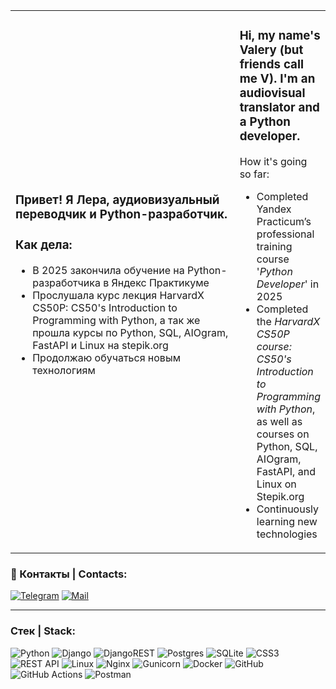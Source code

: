 <table>
<tr>
<td width="100%">

### Привет! Я Лера, аудиовизуальный переводчик и Python-разработчик.

### Как дела:
- В 2025 закончила обучение на Python-разработчика в Яндекс Практикуме
- Прослушала курс лекция HarvardX CS50P: CS50's Introduction to Programming with Python, а так же прошла курсы по Python, SQL, AIOgram, FastAPI и Linux на stepik.org
- Продолжаю обучаться новым технологиям
</td>
<td width="100%">

### Hi, my name's Valery (but friends call me V). I'm an audiovisual translator and a Python developer.
How it's going so far:
- Completed Yandex Practicum’s professional training course '_Python Developer_' in 2025
- Completed the _HarvardX CS50P course: CS50's Introduction to Programming with Python_, as well as courses on Python, SQL, AIOgram, FastAPI, and Linux on Stepik.org
- Continuously learning new technologies
</td>
</tr>
</table>



### :calling: Контакты | Contacts:

[![Telegram](https://img.shields.io/badge/Telegram-blue?style=flat&logo=telegram&logoColor=white&logoSize=auto&labelColor=014f86&color=014f86
)](https://t.me/vr2306) [![Mail](https://img.shields.io/badge/Gmail-blue?style=flat&logo=gmail&logoColor=white&logoSize=auto&labelColor=b7094c&color=b7094c)](mailto:valery0623@gmail.com)

---

### Cтек | Stack:
![Python](https://img.shields.io/badge/python-3670A0?style=for-the-badge&logo=python&logoColor=ffdd54)
![Django](https://img.shields.io/badge/django-%23092E20.svg?style=for-the-badge&logo=django&logoColor=white)
![DjangoREST](https://img.shields.io/badge/DJANGO-REST-ff1709?style=for-the-badge&logo=django&logoColor=white&color=ff1709&labelColor=gray)
![Postgres](https://img.shields.io/badge/postgres-%23316192.svg?style=for-the-badge&logo=postgresql&logoColor=white)
![SQLite](https://img.shields.io/badge/sqlite-%2307405e.svg?style=for-the-badge&logo=sqlite&logoColor=white)
![CSS3](https://img.shields.io/badge/css3-%231572B6.svg?style=for-the-badge&logo=css3&logoColor=white)
![REST API](https://img.shields.io/badge/REST%20API-%23266999.svg?style=for-the-badge)
![Linux](https://img.shields.io/badge/Linux-FCC624?style=for-the-badge&logo=linux&logoColor=black)
![Nginx](https://img.shields.io/badge/nginx-%23009639.svg?style=for-the-badge&logo=nginx&logoColor=white)
![Gunicorn](https://img.shields.io/badge/gunicorn-%298729.svg?style=for-the-badge&logo=gunicorn&logoColor=white)
![Docker](https://img.shields.io/badge/docker-%230db7ed.svg?style=for-the-badge&logo=docker&logoColor=white)
![GitHub](https://img.shields.io/badge/github-%23121011.svg?style=for-the-badge&logo=github&logoColor=white)
![GitHub Actions](https://img.shields.io/badge/github%20actions-%232671E5.svg?style=for-the-badge&logo=githubactions&logoColor=white)
![Postman](https://img.shields.io/badge/Postman-FF6C37?style=for-the-badge&logo=postman&logoColor=white)





